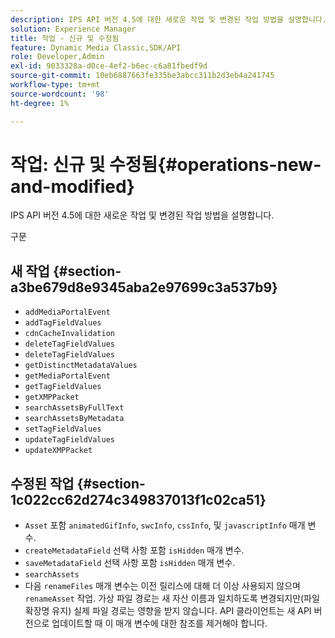 ```yaml
---
description: IPS API 버전 4.5에 대한 새로운 작업 및 변경된 작업 방법을 설명합니다.
solution: Experience Manager
title: 작업 - 신규 및 수정됨
feature: Dynamic Media Classic,SDK/API
role: Developer,Admin
exl-id: 9033328a-d0ce-4ef2-b6ec-c6a81fbedf9d
source-git-commit: 10eb6887663fe335be3abcc311b2d3eb4a241745
workflow-type: tm+mt
source-wordcount: '98'
ht-degree: 1%

---
```


# 작업: 신규 및 수정됨{#operations-new-and-modified}

IPS API 버전 4.5에 대한 새로운 작업 및 변경된 작업 방법을 설명합니다.

구문

## 새 작업 {#section-a3be679d8e9345aba2e97699c3a537b9}

* `addMediaPortalEvent`
* `addTagFieldValues`
* `cdnCacheInvalidation`
* `deleteTagFieldValues`
* `deleteTagFieldValues`
* `getDistinctMetadataValues`
* `getMediaPortalEvent`
* `getTagFieldValues`
* `getXMPPacket`
* `searchAssetsByFullText`
* `searchAssetsByMetadata`
* `setTagFieldValues`
* `updateTagFieldValues`
* `updateXMPPacket`

## 수정된 작업 {#section-1c022cc62d274c349837013f1c02ca51}

* `Asset` 포함 `animatedGifInfo`, `swcInfo`, `cssInfo`, 및 `javascriptInfo` 매개 변수.
* `createMetadataField` 선택 사항 포함 `isHidden` 매개 변수.
* `saveMetadataField` 선택 사항 포함 `isHidden` 매개 변수.
* `searchAssets`
* 다음 `renameFiles` 매개 변수는 이전 릴리스에 대해 더 이상 사용되지 않으며 `renameAsset` 작업. 가상 파일 경로는 새 자산 이름과 일치하도록 변경되지만(파일 확장명 유지) 실제 파일 경로는 영향을 받지 않습니다. API 클라이언트는 새 API 버전으로 업데이트할 때 이 매개 변수에 대한 참조를 제거해야 합니다.
